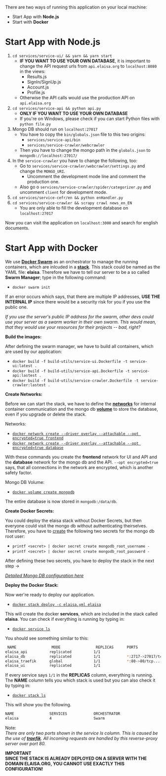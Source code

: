 There are two ways of running this application on your local machine:
- Start App with **Node.js**
- Start with **Docker**

# Start App with Node.js

1. `cd services/service-ui/ && yarn && yarn start`
    - **IF YOU WANT TO USE YOUR OWN DATABASE**, it is important to change the API request urls from `api.elaisa.org` to `localhost:8080` in the views: 
        - Results.js
        - SignIn/SignUp.js
        - Account.js
        - Profile.js
    - Otherwise the API calls would use the production API on `api.elaisa.org` 
2. `cd services/service-api && python api.py`
    - **ONLY IF YOU WANT TO USE YOUR OWN DATABASE**
    - If you're on Windows, please check if you can start Python files with `python file.py`
3. Mongo DB should run on `localhost:27017`
    - You have to copy the `bin/globals.json` file to this two origins:
        - `services/service-api/bin`
        - `services/service-crawler/webcrawler`
    - Then you have to change the mongo path in the `globals.json` to `mongodb://localhost:27017/`
4. In the `service-crawler` you have to change the following, too:
    - Go to `services/service-crawler/webcrawler/settings.py` and change the `MONGO_URI`.
        - Uncomment the development mode line and comment the production one.
    - Also go o `services/service-crawler/spider/categorizer.py` and uncomment `client` for development mode.
5. `cd services/service-cefr/en && python enHandler.py`
6. `cd services/service-crawler && scrapy crawl news_en_EN`
    - You are only able to fill the development database on `localhost:27017`

Now you can visit the application on `localhost:3000` and search for english documents.

# Start App with Docker

We use [**Docker Swarm**](https://docs.docker.com/engine/swarm/) as an orchestrator to manage the running containers, which are inlcuded in a [**stack**](https://docs.docker.com/engine/reference/commandline/stack/). This stack could be named as the YAML file: **elaisa**. Therefore we have to tell our server to be a so called **Swarm Manager**; type in the following command: 
- `docker swarm init`

If an error occurs which says, that there are multiple IP addresses, **USE THE INTERNAL IP** since there would be a security risk for you if you use the public one. 

*If you use the server's public IP address for the swarm, other devs could use your server as a swarm worker in their own swarm. This would mean, that they would use your resources for their projects -- bad, right?*

**Build the images:**

After defining the swarm manager, we have to build all containers, which are used by our application:

- `docker build -f build-utils/service-ui.Dockerfile -t service-ui:latest .`
- `docker build -f build-utils/service-api.Dockerfile -t service-api:lastest .`
- `docker build -f build-utils/service-crawler.Dockerfile -t service-crawler:lastest .`

**Create Networks:**

Before we can start the stack, we have to define the [**networks**](https://docs.docker.com/network/) for internal container communication and the mongo db [**volume**](https://docs.docker.com/storage/volumes/) to store the database, even if you upgrade or delete the stack.

Networks:
- [`docker network create --driver overlay --attachable --opt encrypted=true frontend`](https://docs.docker.com/engine/reference/commandline/network_create/)
- [`docker network create --driver overlay --attachable --opt encrypted=true database`](https://docs.docker.com/engine/reference/commandline/network_create/)

With these commands you create the **frontend** network for UI and API and the **database** network for the mongo db and the API. `--opt encrypted=true` says, that all connections in the network are encrypted, which is another safety factor.

Mongo DB Volume:
- [`docker volume create mongodb`](https://docs.docker.com/engine/reference/commandline/volume_create/)

The entire database is now stored in `mongodb:/data/db`.

**Create Docker Secrets:**

You could deploy the elaisa stack without Docker Secrets, but then everyone could visit the mongo db without authenticating theirselves. Therefore, you have to [create](https://docs.docker.com/engine/reference/commandline/secret_create/) the following two secrets for the mongo db root user: 

- `printf <secret> | docker secret create mongodb_root_username -`
- `printf <secret> | docker secret create mongodb_root_password -`

After defining these two secrets, you have to deploy the stack in the next step -> 

*[Detailed Mongo DB configuration here](./config/mongodb/README.md)*


**Deploy the Docker Stack:**

Now wer're ready to deploy our application.
- [`docker stack deploy -c elaisa.yml elaisa`](https://docs.docker.com/engine/reference/commandline/stack_deploy/)

This will create the docker **services**, which are included in the stack called **elaisa**. You can check if everything is running by typing in: 
- [`docker service ls`](https://docs.docker.com/engine/reference/commandline/service_ls/)

You should see something similar to this: 
``` bash
 NAME                MODE                REPLICAS      PORTS
elaisa_api          replicated          1/1     
elaisa_db           replicated          1/1            *:2717->27017/tcp
elaisa_traefik      global              1/1            *:80->80/tcp...
elaisa_ui           replicated          1/1            
```
If every service says `1/1` in the **REPLICAS** column, everything is running. The **NAME** column tells you which stack is used but you can also check it by typing in: 
- [`docker stack ls`](https://docs.docker.com/engine/reference/commandline/stack_ls/)

This will show you the following.

```bash
NAME                SERVICES            ORCHESTRATOR
elaisa              4                   Swarm
```

Note:\
*There are only two ports shown in the service ls column. This is caused be the use of **[traefik](https://docs.traefik.io/)**. All incoming requests are handled by this reverse-proxy server over port 80.*

**IMPORTANT**\
**SINCE THE STACK IS ALREADY DEPLOYED ON A SERVER WITH THE DOMAIN ELAISA.ORG, YOU CANNOT USE EXACTLY THIS CONFIGURATION!**